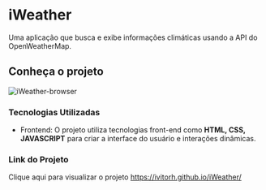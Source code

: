 # iWeather
 Uma aplicação que busca e exibe informações climáticas usando a API do OpenWeatherMap.

## Conheça o projeto
![iWeather-browser](https://github.com/ivitorh/iWeather/assets/78832973/3d93197e-2738-42bd-bb0c-9cb0b13df2a8)

### Tecnologias Utilizadas
* Frontend: O projeto utiliza tecnologias front-end como **HTML, CSS, JAVASCRIPT** para criar a interface do usuário e interações dinâmicas.

### Link do Projeto
Clique aqui para visualizar o projeto <https://ivitorh.github.io/iWeather/>
